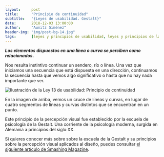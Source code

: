 ```yaml
---
layout:     post
title:      "Principio de continuidad"
subtitle:   "{Leyes de usabilidad. Gestalt}"
date:       2018-12-03 13:00:00
author:     "Aunitz Giménez"
header-img: "img/post-bg-14.jpg"
tags:       [leyes y principios de usabilidad, leyes y principios de la Gestalt]
---
```


<p><em><strong>Los elementos dispuestos en una línea o curva se perciben como relacionados.</strong></em></p>

<p>Nos resulta instintivo continuar un sendero, río o línea. Una vez que iniciamos una secuencia que está dispuesta en una dirección, continuamos la secuencia hasta que vemos algo significativo o hasta que no hay nada importante que ver.</p>

<p><img src="{{ site.baseurl }}/img/ley-13-principio-de-continuidad.png" alt="Ilustración de la Ley 13 de usabilidad: Principio de continuidad"></p>

<p>En la imagen de arriba, vemos un cruce de líneas y curvas, en lugar de cuatro segmentos de líneas y curvas distintos que se encuentran en un punto.</p>

<p>Este principio de la percepción visual fue establecido por la escuela de psicología de la Gestalt. Una corriente de la psicología moderna, surgida en Alemania a principios del siglo XX.</p>

<p>Si quieres conocer más sobre sobre la escuela de la Gestalt y su principios sobre la percepción visual aplicados al diseño, puedes consultar <a href="https://www.smashingmagazine.com/2014/03/design-principles-visual-perception-and-the-principles-of-gestalt/" target="_blank" rel="noopener noreferrer">el siguiente artículo de Smashing Magazine</a>.</p>